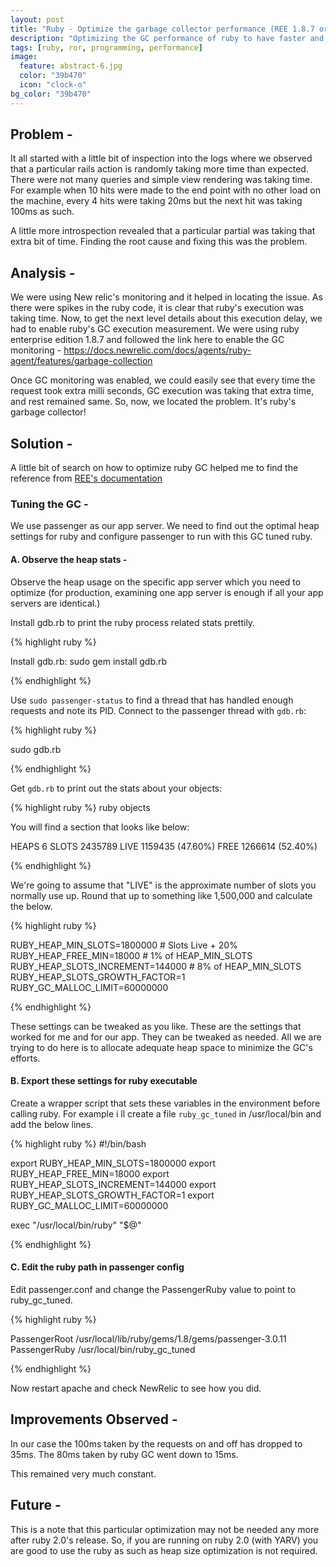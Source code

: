 ```yaml
---
layout: post
title: "Ruby - Optimize the garbage collector performance (REE 1.8.7 or older)"
description: "Optimizing the GC performance of ruby to have faster and consistent rails response times."
tags: [ruby, ror, programming, performance]
image:
  feature: abstract-6.jpg
  color: "39b470"
  icon: "clock-o"
bg_color: "39b470"
---
```


## Problem -

  It all started with a little bit of inspection into the logs where we observed that a particular rails action is randomly taking more time than expected. There were not many queries and simple view rendering was taking time. For example when 10 hits were made to the end point with no other load on the machine, every 4 hits were taking 20ms but the next hit was taking 100ms as such.

  A little more introspection revealed that a particular partial was taking that extra bit of time. Finding the root cause and fixing this was the problem.

## Analysis -

We were using New relic's monitoring and it helped in locating the issue. As there were spikes in the ruby code, it is clear that ruby's execution was taking time. Now, to get the next level details about this execution delay, we had to enable ruby's GC execution measurement. We were using ruby enterprise edition 1.8.7 and followed the link here to enable the GC monitoring - <https://docs.newrelic.com/docs/agents/ruby-agent/features/garbage-collection>

Once GC monitoring was enabled, we could easily see that every time the request took extra milli seconds, GC execution was taking that extra time, and rest remained same. So, now, we located the problem. It's ruby's garbage collector!

## Solution -

A little bit of search on how to optimize ruby GC helped me to find the reference from [REE's documentation](http://www.rubyenterpriseedition.com/documentation.html#_garbage_collector_performance_tuning)

### Tuning the GC -

We use passenger as our app server. We need to find out the optimal heap settings for ruby and configure passenger to run with this GC tuned ruby.

#### A. Observe the heap stats -

Observe the heap usage on the specific app server which you need to optimize (for production, examining one app server is enough if all your app servers are identical.)

Install gdb.rb to print the ruby process related stats prettily.

{% highlight ruby %}

Install gdb.rb:
sudo gem install gdb.rb

{% endhighlight %}

Use `sudo passenger-status` to find a thread that has handled enough requests and note its PID.
Connect to the passenger thread with `gdb.rb`:

{% highlight ruby %}

sudo gdb.rb <pid>

{% endhighlight %}

Get `gdb.rb` to print out the stats about your objects:

{% highlight ruby %}
ruby objects

You will find a section that looks like below:

  HEAPS            6
  SLOTS      2435789
  LIVE       1159435 (47.60%)
  FREE       1266614 (52.40%)

{% endhighlight %}

We're going to assume that "LIVE" is the approximate number of slots you normally use up. Round that up to something like 1,500,000 and calculate the below.

{% highlight ruby %}

RUBY_HEAP_MIN_SLOTS=1800000          # Slots Live + 20%
RUBY_HEAP_FREE_MIN=18000             # 1% of HEAP_MIN_SLOTS
RUBY_HEAP_SLOTS_INCREMENT=144000     # 8% of HEAP_MIN_SLOTS
RUBY_HEAP_SLOTS_GROWTH_FACTOR=1
RUBY_GC_MALLOC_LIMIT=60000000

{% endhighlight %}

These settings can be tweaked as you like. These are the settings that worked for me and for our app. They can be tweaked as needed. All we are trying to do here  is to allocate adequate heap space to minimize the GC's efforts.

#### B. Export these settings for ruby executable

Create a wrapper script that sets these variables in the environment before calling ruby. For example i ll create a file `ruby_gc_tuned` in /usr/local/bin and add the below lines.

{% highlight ruby %}
#!/bin/bash

export RUBY_HEAP_MIN_SLOTS=1800000
export RUBY_HEAP_FREE_MIN=18000
export RUBY_HEAP_SLOTS_INCREMENT=144000
export RUBY_HEAP_SLOTS_GROWTH_FACTOR=1
export RUBY_GC_MALLOC_LIMIT=60000000

exec "/usr/local/bin/ruby" "$@"

{% endhighlight %}

#### C. Edit the ruby path in passenger config

Edit passenger.conf and change the PassengerRuby value to point to ruby_gc_tuned.

{% highlight ruby %}

PassengerRoot /usr/local/lib/ruby/gems/1.8/gems/passenger-3.0.11
PassengerRuby /usr/local/bin/ruby_gc_tuned

{% endhighlight %}

Now restart apache and check NewRelic to see how you did.

## Improvements Observed -

In our case the 100ms taken by the requests on and off has dropped to 35ms. The 80ms taken by ruby GC went down to 15ms.

This remained very much constant.

## Future -

This is a note that this particular optimization may not be needed any more after ruby 2.0's release. So, if you are running on ruby 2.0 (with YARV) you are good to use the ruby as such as heap size optimization is not required.
